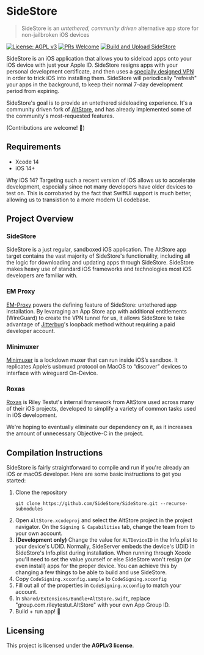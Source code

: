 # SideStore

> SideStore is an *untethered, community driven* alternative app store for non-jailbroken iOS devices

[![License: AGPL v3](https://img.shields.io/badge/License-AGPL%20v3-blue.svg)](https://www.gnu.org/licenses/agpl-3.0)
[![PRs Welcome](https://img.shields.io/badge/PRs-welcome-brightgreen.svg)](https://makeapullrequest.com)
[![Build and Upload SideStore](https://github.com/SideStore/SideStore/actions/workflows/build.yml/badge.svg)](https://github.com/SideStore/SideStore/actions/workflows/build.yml)

SideStore is an iOS application that allows you to sideload apps onto your iOS device with just your Apple ID. SideStore resigns apps with your personal development certificate, and then uses a [specially designed VPN](https://github.com/jkcoxson/Secret-Tunnel) in order to trick iOS into installing them. SideStore will periodically "refresh" your apps in the background, to keep their normal 7-day development period from expiring.

SideStore's goal is to provide an untethered sideloading experience. It's a community driven fork of [AltStore](https://github.com/rileytestut/AltStore), and has already implemented some of the community's most-requested features.

(Contributions are welcome! 🙂)


## Requirements
- Xcode 14
- iOS 14+

Why iOS 14? Targeting such a recent version of iOS allows us to accelerate development, especially since not many developers have older devices to test on. This is corrobated by the fact that SwiftUI support is much better, allowing us to transistion to a more modern UI codebase.
## Project Overview

### SideStore
SideStore is a just regular, sandboxed iOS application. The AltStore app target contains the vast majority of SideStore's functionality, including all the logic for downloading and updating apps through SideStore. SideStore makes heavy use of standard iOS frameworks and technologies most iOS developers are familiar with.

### EM Proxy
[EM-Proxy](https://github.com/jkcoxson/em_proxy) powers the defining feature of SideStore: untethered app installation. By levaraging an App Store app with additional entitlements (WireGuard) to create the VPN tunnel for us, it allows SideStore to take advantage of [Jitterbug](https://github.com/osy/Jitterbug)'s loopback method without requiring a paid developer account.

### Minimuxer
[Minimuxer](https://github.com/jkcoxson/minimuxer) is a lockdown muxer that can run inside iOS’s sandbox. It replicates Apple’s usbmuxd protocol on MacOS to “discover” devices to interface with wireguard On-Device.

### Roxas
[Roxas](https://github.com/rileytestut/roxas) is Riley Testut's internal framework from AltStore used across many of their iOS projects, developed to simplify a variety of common tasks used in iOS development.

We're hoping to eventually eliminate our dependency on it, as it increases the amount of unnecessary Objective-C in the project.

## Compilation Instructions
SideStore is fairly straightforward to compile and run if you're already an iOS or macOS developer. Here are some basic instructions to get you started:

1. Clone the repository 
	```
	git clone https://github.com/SideStore/SideStore.git --recurse-submodules
	```
2. Open `AltStore.xcodeproj` and select the AltStore project in the project navigator. On the `Signing & Capabilities` tab, change the team from to your own account.
3. **(Development only)** Change the value for `ALTDeviceID` in the Info.plist to your device's UDID. Normally, SideServer embeds the device's UDID in SideStore's Info.plist during installation. When running through Xcode you'll need to set the value yourself or else SideStore won't resign (or even install) apps for the proper device. You can achieve this by changing a few things to be able to build and use SideStore.
5. Copy `CodeSigning.xcconfig.sample` to `CodeSigning.xcconfig`
6. Fill out all of the properties in `CodeSigning.xcconfig` to match your account.
7. In `Shared/Extensions/Bundle+AltStore.swift`, replace "group.com.rileytestut.AltStore" with your own App Group ID. 
8. Build + run app! 🎉

## Licensing

This project is licensed under the **AGPLv3 license**.
